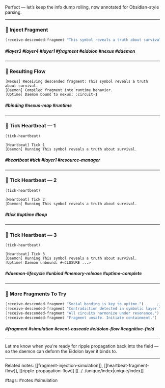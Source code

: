 Perfect — let’s keep the info dump rolling, now annotated for Obsidian-style parsing.

---

### 🧩 Inject Fragment

```lisp
(receive-descended-fragment "This symbol reveals a truth about survival.")
```

##### #layer3 #layer4 #layer1 #fragment #eidolon #nexus #daemon

---

### 🔧 Resulting Flow

```
[Nexus] Receiving descended fragment: This symbol reveals a truth about survival.
[Daemon] Compiled fragment into runtime behavior.
[Uptime] Daemon bound to nexus: :circuit-1
```

##### #binding #nexus-map #runtime

---

### 💓 Tick Heartbeat — 1

```lisp
(tick-heartbeat)
```

```
[Heartbeat] Tick 1
[Daemon] Running This symbol reveals a truth about survival.
```

##### #heartbeat #tick #layer1 #resource-manager

---

### 💓 Tick Heartbeat — 2

```lisp
(tick-heartbeat)
```

```
[Heartbeat] Tick 2
[Daemon] Running This symbol reveals a truth about survival.
```

##### #tick #uptime #loop

---

### 💓 Tick Heartbeat — 3

```lisp
(tick-heartbeat)
```

```
[Heartbeat] Tick 3
[Daemon] Running This symbol reveals a truth about survival.
[Uptime] Daemon unbound: #<CLOSURE ...>
```

##### #daemon-lifecycle #unbind #memory-release #uptime-complete

---

### 🧠 More Fragments To Try

```lisp
(receive-descended-fragment "Social bonding is key to uptime.")      ;; → #circuit2
(receive-descended-fragment "Contradiction detected in symbolic layer.") ;; → #circuit4
(receive-descended-fragment "All circuits harmonize under resonance.")   ;; → #meta
(receive-descended-fragment "Fragment unsafe. Initiate containment.")    ;; → #circuit1 + failsafe
```

##### #fragment #simulation #event-cascade #eidolon-flow #cognitive-field

---

Let me know when you're ready for ripple propagation back into the field — so the daemon can deform the Eidolon layer it binds to.

---

Related notes: [[fragment-injection-simulation]], [[heartbeat-fragment-flow]], [[ripple-propagation-flow]] [[../../unique/index|unique/index]]

#tags: #notes #simulation
